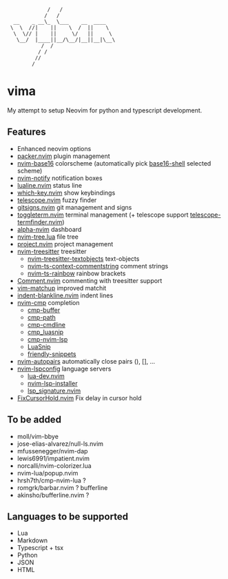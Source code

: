 ```


             /   /
            /   /
  __    _ __\_  \___    __  ____
 \  \  //|    ||    \  /  ||    \
  \  \// |    ||     \/   ||     \
   \__/  |____||__/\__/|__||__|\__\
           /  /
          / /
         //
        /
```

# vima

My attempt to setup Neovim for python and typescript development.

## Features

- Enhanced neovim options
- [packer.nvim](https://github.com/wbthomason/packer.nvim) plugin management
- [nvim-base16](https://github.com/RRethy/nvim-base16) colorscheme (automatically pick [base16-shell](https://github.com/chriskempson/base16-shell) selected scheme)
- [nvim-notify](https://github.com/rcarriga/nvim-notify) notification boxes
- [lualine.nvim](https://github.com/nvim-lualine/lualine.nvim) status line
- [which-key.nvim](https://github.com/folke/which-key.nvim) show keybindings
- [telescope.nvim](https://github.com/nvim-telescope/telescope.nvim) fuzzy finder
- [gitsigns.nvim](https://github.com/lewis6991/gitsigns.nvim) git management and signs
- [toggleterm.nvim](https://github.com/akinsho/toggleterm.nvim) terminal management (+ telescope support [telescope-termfinder.nvim](https://github.com/tknightz/telescope-termfinder.nvim))
- [alpha-nvim](https://github.com/goolord/alpha-nvim) dashboard
- [nvim-tree.lua](https://github.com/kyazdani42/nvim-tree.lua) file tree
- [project.nvim](https://github.com/ahmedkhalf/project.nvim) project management
- [nvim-treesitter](https://github.com/nvim-treesitter/nvim-treesitter) treesitter
  - [nvim-treesitter-textobjects](https://github.com/nvim-treesitter/nvim-treesitter-textobjects) text-objects
  - [nvim-ts-context-commentstring](https://github.com/JoosepAlviste/nvim-ts-context-commentstring) comment strings
  - [nvim-ts-rainbow](https://github.com/p00f/nvim-ts-rainbow) rainbow brackets
- [Comment.nvim](https://github.com/numToStr/Comment.nvim) commenting with treesitter support
- [vim-matchup](https://github.com/andymass/vim-matchup) improved matchit
- [indent-blankline.nvim](https://github.com/lukas-reineke/indent-blankline.nvim) indent lines
- [nvim-cmp](https://github.com/hrsh7th/nvim-cmp) completion
  - [cmp-buffer](https://github.com/hrsh7th/cmp-buffer)
  - [cmp-path](https://github.com/hrsh7th/cmp-path)
  - [cmp-cmdline](https://github.com/hrsh7th/cmp-cmdline)
  - [cmp_luasnip](https://github.com/saadparwaiz1/cmp_luasnip)
  - [cmp-nvim-lsp](https://github.com/saadparwaiz1/hrsh7th/cmp-nvim-lsp)
  - [LuaSnip](https://github.com/L3MON4D3/LuaSnip)
  - [friendly-snippets](https://github.com/rafamadriz/friendly-snippets)
- [nvim-autopairs](https://github.com/windwp/nvim-autopairs) automatically close pairs (), [], ...
- [nvim-lspconfig](https://github.com/neovim/nvim-lspconfig) language servers
  - [lua-dev.nvim](https://github.com/folke/lua-dev.nvim)
  - [nvim-lsp-installer](https://github.com/williamboman/nvim-lsp-installer)
  - [lsp_signature.nvim](https://github.com/ray-x/lsp_signature.nvim)
- [FixCursorHold.nvim](https://github.com/antoinemadec/FixCursorHold.nvim) Fix delay in cursor hold

## To be added

- moll/vim-bbye
- jose-elias-alvarez/null-ls.nvim
- mfussenegger/nvim-dap
- lewis6991/impatient.nvim
- norcalli/nvim-colorizer.lua
- nvim-lua/popup.nvim
- hrsh7th/cmp-nvim-lua ?
- romgrk/barbar.nvim ? bufferline
- akinsho/bufferline.nvim ?

## Languages to be supported

- Lua
- Markdown
- Typescript + tsx
- Python
- JSON
- HTML
